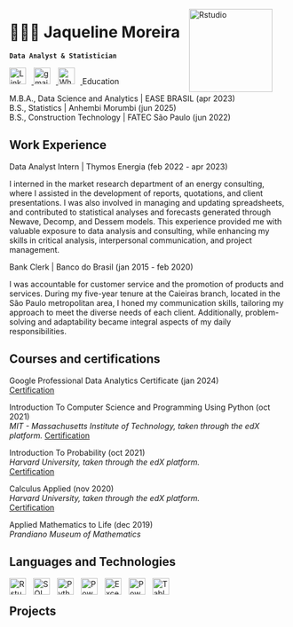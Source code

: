 <img 
    align="right" 
    alt="Rstudio"
    title="Rstudio" 
    width="150px" 
    style="padding-right: 30px;" 
    src="https://i0.wp.com/conre-1.org.br/wp-content/uploads/2016/09/simbolo-estatistica.png?w=382&ssl=1" 
/> 
# 👩🏻‍💻 Jaqueline Moreira
**`Data Analyst & Statistician`**

<p align="left">
    <a href="https://www.linkedin.com/in/jaqueline-v-moreira">
        <img 
            alt="Linked in" 
            title="Check it out"
            width="30px" 
            style="padding-right: 10px;"  
            src="https://cdn.jsdelivr.net/gh/devicons/devicon@latest/icons/linkedin/linkedin-original.svg"
        />
    </a>
    <a href="mailto:moreirajq@gmail.com?">
        <img 
            alt="gmail" 
            title="Mail me"
            width="30px" 
            style="padding-right: 10px;"  
            src="https://img.icons8.com/?size=100&id=qyRpAggnV0zH&format=png&color=000000"
        />
    </a> 
    <a href="https://api.whatsapp.com/send?phone=5511971334265">
        <img 
            alt="Whatsapp" 
            title="let's chat"
            width="30px" 
            style="padding-right: 10px;"  
            src="https://th.bing.com/th/id/R.85becb35e8864e42a5796fd8e240fbfb?rik=TqV4Uo4fOZoTQg&riu=http%3a%2f%2fpngimg.com%2fuploads%2fwhatsapp%2fwhatsapp_PNG21.png%3fi%3d1&ehk=xD%2fo%2fmwrZT1%2fU7NQMpApFGMqe0mlFCp5Tf5G8U0df%2bc%3d&risl=&pid=ImgRaw&r=0%22"
         />
    </a>
</

## Education  

M.B.A., Data Science and Analytics | EASE BRASIL (apr 2023)  
B.S., Statistics | Anhembi Morumbi (jun 2025)  
B.S., Construction Technology |  FATEC São Paulo (jun 2022)

## Work Experience
Data Analyst Intern | Thymos Energia (feb 2022 - apr 2023)

I interned in the market research department of an energy consulting, where I assisted in the development of reports, quotations, and client presentations. I was also involved in managing and updating spreadsheets, and contributed to statistical analyses and forecasts generated through Newave, Decomp, and Dessem models. This experience provided me with valuable exposure to data analysis and consulting, while enhancing my skills in critical analysis, interpersonal communication, and project management.

Bank Clerk | Banco do Brasil (jan 2015 - feb 2020)

I was accountable for customer service and the promotion of products and services. During my five-year tenure at the Caieiras branch, located in the São Paulo metropolitan area, I honed my communication skills, tailoring my approach to meet the diverse needs of each client. Additionally, problem-solving and adaptability became integral aspects of my daily responsibilities.

## Courses and certifications

Google Professional Data Analytics Certificate (jan 2024)  
[Certification](https://www.coursera.org/account/accomplishments/professional-cert/E4Z83E6DA68B)


Introduction To Computer Science and Programming Using Python (oct 2021)  
*MIT -  Massachusetts Institute of Technology, taken through the edX platform.* 
[Certification](https://courses.edx.org/certificates/ca3b3e6e3b184074b0903dde0198fec6)

Introduction To Probability (oct 2021)    
*Harvard University, taken through the edX platform.*   
[Certification](https://courses.edx.org/certificates/2fdf33977dda4e5fbebd7b121e1615d9)


Calculus Applied (nov 2020)  
*Harvard University, taken through the edX platform.*  
[Certification](https://courses.edx.org/certificates/e1721d122b6b406ba622e530ef278008)

Applied Mathematics to Life (dec 2019)  
*Prandiano Museum of Mathematics*


## Languages and Technologies

<img 
    align="left" 
    alt="Rstudio"
    title="Rstudio" 
    width="30px" 
    style="padding-right: 10px;" 
    src="https://cdn.jsdelivr.net/gh/devicons/devicon@latest/icons/rstudio/rstudio-original.svg" 
/>
<img 
    align="left" 
    alt="SQL" 
    title="SQL"
    width="30px" 
    style="padding-right: 10px;" 
    src="https://cdn.jsdelivr.net/gh/devicons/devicon@latest/icons/azuresqldatabase/azuresqldatabase-original.svg" 
/>
<img 
    align="left" 
    alt="Python" 
    title="Python"
    width="30px" 
    style="padding-right: 10px;" 
    src="https://cdn.jsdelivr.net/gh/devicons/devicon@latest/icons/python/python-original.svg" 
/>
<img 
    align="left" 
    alt="PowerBI"
    title="PowerBI" 
    width="30px" 
    style="padding-right: 10px;" 
    src="https://img.icons8.com/?size=100&id=Ny0t2MYrJ70p&format=png&color=000000" 
/>
<img 
    align="left" 
    alt="Excel"
    title="Excel" 
    width="30px" 
    style="padding-right: 10px;" 
    src="https://img.icons8.com/?size=100&id=13654&format=png&color=000000" 
/>
<img 
    align="left" 
    alt="PowerPoint" 
    title="PowerPoint"
    width="30px" 
    style="padding-right: 10px;" 
    src="https://img.icons8.com/?size=100&id=81726&format=png&color=000000" 
/>

<img 
    align="left" 
    alt="Tableau" 
    title="Tableau"
    width="30px" 
    style="padding-right: 10px;" 
    src="https://img.icons8.com/?size=100&id=9Kvi1p1F0tUo&format=png&color=000000" 
/>
<br/>

## Projects
